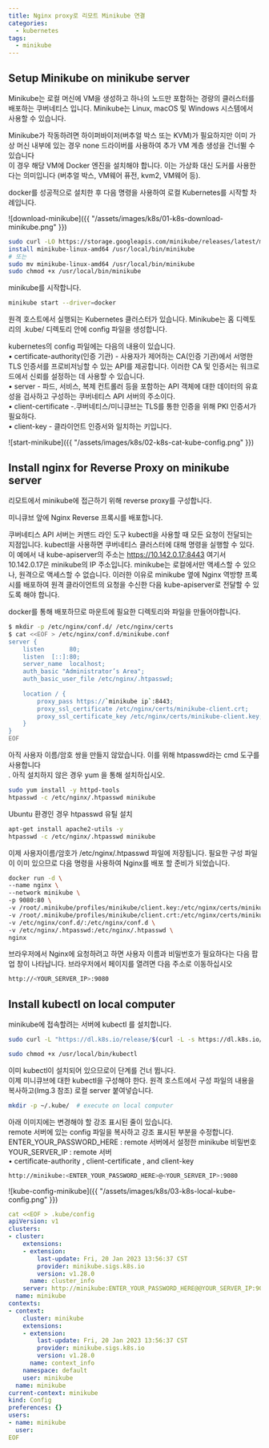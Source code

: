 ```yaml
---
title: Nginx proxy로 리모트 Minikube 연결 
categories:
  - kubernetes
tags: 
  - minikube
---
```


## Setup Minikube on minikube server

Minikube는 로컬 머신에 VM을 생성하고 하나의 노드만 포함하는 경량의 클러스터를 배포하는 쿠버네티스 입니다. Minikube는 Linux, macOS 및 Windows 시스템에서 사용할 수 있습니다. 

Minikube가 작동하려면 하이퍼바이저(버추얼 박스 또는 KVM)가 필요하지만 이미 가상 머신 내부에 있는 경우 none 드라이버를 사용하여 추가 VM 계층 생성을 건너뛸 수 있습니다  
이 경우  해당 VM에 Docker 엔진을 설치해야 합니다. 이는 가상화 대신 도커를 사용한다는 의미입니다 (버추얼 박스, VM웨어 퓨전, kvm2, VM웨어 등).

docker를 성공적으로 설치한 후 다음 명령을 사용하여 로컬 Kubernetes를 시작할 차례입니다.

![download-minikube]({{ "/assets/images/k8s/01-k8s-download-minikube.png"  }})

```bash
sudo curl -LO https://storage.googleapis.com/minikube/releases/latest/minikube-linux-amd64
install minikube-linux-amd64 /usr/local/bin/minikube
# 또는
sudo mv minikube-linux-amd64 /usr/local/bin/minikube
sudo chmod +x /usr/local/bin/minikube
```

minikube를 시작합니다.  
```bash
minikube start --driver=docker
```

원격 호스트에서 실행되는 Kubernetes 클러스터가 있습니다. Minikube는 홈 디렉토리의 .kube/ 디렉토리 안에 config 파일을 생성합니다.

kubernetes의 config 파일에는 다음의 내용이 있습니다.  
•	certificate-authority(인증 기관) - 사용자가 제어하는 CA(인증 기관)에서 서명한 TLS 인증서를 프로비저닝할 수 있는 API를 제공합니다. 이러한 CA 및 인증서는 워크로드에서 신뢰를 설정하는 데 사용할 수 있습니다.  
•	server - 파드, 서비스, 복제 컨트롤러 등을 포함하는 API 객체에 대한 데이터의 유효성을 검사하고 구성하는 쿠버네티스 API 서버의 주소이다.  
•	client-certificate -.쿠버네티스/미니큐브는 TLS를 통한 인증을 위해 PKI 인증서가 필요하다.  
•	client-key - 클라이언트 인증서와 일치하는 키입니다.  

![start-minikube]({{ "/assets/images/k8s/02-k8s-cat-kube-config.png"  }})


## Install nginx for Reverse Proxy on minikube server
리모트에서 minikube에 접근하기 위해 reverse proxy를 구성합니다.  

미니큐브 앞에 Nginx Reverse 프록시를 배포합니다.

쿠버네티스 API 서버는 커맨드 라인 도구 kubectl을 사용할 때 모든 요청이 전달되는 지점입니다. kubectl을 사용하면 쿠버네티스 클러스터에 대해 명령을 실행할 수 있다. 이 예에서 내 kube-apiserver의 주소는 https://10.142.0.17:8443 여기서 10.142.0.17은  minikube의 IP 주소입니다. minikube는 로컬에서만 액세스할 수 있으나, 원격으로 액세스할 수 없습니다. 이러한 이유로 minikube 옆에 Nginx 역방향 프록시를 배포하여 원격 클라이언트의 요청을 수신한 다음 kube-apiserver로 전달할 수 있도록 해야 합니다. 

docker를 통해 배포하므로 마운트에 필요한 디렉토리와 파일을 만들어야합니다.

```bash
$ mkdir -p /etc/nginx/conf.d/ /etc/nginx/certs
$ cat <<EOF > /etc/nginx/conf.d/minikube.conf 
server {
    listen       80;
    listen  [::]:80;
    server_name  localhost;
    auth_basic "Administrator’s Area";
    auth_basic_user_file /etc/nginx/.htpasswd;    
    
    location / {   
        proxy_pass https://`minikube ip`:8443;
        proxy_ssl_certificate /etc/nginx/certs/minikube-client.crt;
        proxy_ssl_certificate_key /etc/nginx/certs/minikube-client.key;
    }
}
EOF
```

아직 사용자 이름/암호 쌍을 만들지 않았습니다. 이를 위해 htpasswd라는 cmd 도구를 사용합니다  
. 아직 설치하지 않은 경우 yum 을 통해 설치하십시오.  
```bash
sudo yum install -y httpd-tools 
htpasswd -c /etc/nginx/.htpasswd minikube
```

Ubuntu 환경인 경우 htpasswd 유틸 설치  
```bash
apt-get install apache2-utils -y
htpasswd -c /etc/nginx/.htpasswd minikube
```
이제 사용자이름/암호가 /etc/nginx/.htpasswd 파일에 저장됩니다. 필요한 구성 파일이 이미 있으므로 다음 명령을 사용하여 Nginx를 배포 할 준비가 되었습니다.  

```bash
docker run -d \
--name nginx \
--network minikube \
-p 9080:80 \
-v /root/.minikube/profiles/minikube/client.key:/etc/nginx/certs/minikube-client.key \
-v /root/.minikube/profiles/minikube/client.crt:/etc/nginx/certs/minikube-client.crt \
-v /etc/nginx/conf.d/:/etc/nginx/conf.d \
-v /etc/nginx/.htpasswd:/etc/nginx/.htpasswd \
nginx
```

브라우저에서 Nginx에 요청하려고 하면 사용자 이름과 비밀번호가 필요하다는 다음 팝업 창이 나타납니다. 브라우저에서 페이지를 열려면 다음 주소로 이동하십시오  
```bash
http://<YOUR_SERVER_IP>:9080  
```

## Install kubectl on local computer

minikube에 접속할려는 서버에 kubectl 를 설치합니다.

```bash
sudo curl -L "https://dl.k8s.io/release/$(curl -L -s https://dl.k8s.io/release/stable.txt)/bin/linux/amd64/kubectl" -o /usr/local/bin/kubectl

sudo chmod +x /usr/local/bin/kubectl
```

이미 kubectl이 설치되어 있으므로이 단계를 건너 뜁니다.  
이제 미니큐브에 대한 kubectl을 구성해야 한다. 원격 호스트에서 구성 파일의 내용을 복사하고(Img.3 참조) 로컬 server 붙여넣습니다.  

```bash
mkdir -p ~/.kube/  # execute on local computer
```

아래 이미지에는 변경해야 할 강조 표시된 줄이 있습니다.  
remote 서버에 있는 config 파일을 복사하고 강조 표시된 부분을 수정합니다.  
ENTER_YOUR_PASSWORD_HERE : remote 서버에서 설정한 minikube 비밀번호  
YOUR_SERVER_IP : remote 서버  
•	certificate-authority , client-certificate , and client-key  
```bash  
http://minikube:<ENTER_YOUR_PASSWORD_HERE>@<YOUR_SERVER_IP>:9080
```

![kube-config-minikube]({{ "/assets/images/k8s/03-k8s-local-kube-config.png"  }})

```yaml
cat <<EOF > .kube/config
apiVersion: v1
clusters:
- cluster:
    extensions:
    - extension:
        last-update: Fri, 20 Jan 2023 13:56:37 CST
        provider: minikube.sigs.k8s.io
        version: v1.28.0
      name: cluster_info
    server: http://minikube:ENTER_YOUR_PASSWORD_HERE@@YOUR_SERVER_IP:9080
  name: minikube
contexts:
- context:
    cluster: minikube
    extensions:
    - extension:
        last-update: Fri, 20 Jan 2023 13:56:37 CST
        provider: minikube.sigs.k8s.io
        version: v1.28.0
      name: context_info
    namespace: default
    user: minikube
  name: minikube
current-context: minikube
kind: Config
preferences: {}
users:
- name: minikube
  user:
EOF
```